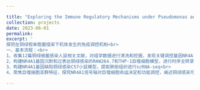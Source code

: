 ```yaml
---

title: "Exploring the Immune Regulatory Mechanisms under Pseudomonas aeruginosa Infection"
collection: projects
date: 2023-06-01
permalink:
excerpt: '
探究在铜绿假单胞菌侵染下机体发生的免疫调控机制<br>
一、基本流程：<br>
1、收集12篇铜绿细菌感染人鼠相关文献，对组学数据进行清洗和挖掘，发现关键调控基因NR4A1<br>
2、构建NR4A1基因沉默和过表达铜绿感染的RAW264.7和THP-1巨噬细胞模型，进行时序全转录组测序，构建调控网络<br>
3、构建NR4A1基因缺陷铜绿感染C57小鼠模型，提取肺部组织进行scRNA-seq<br>
4、聚焦巨噬细胞亚群特征，探究NR4A1信号轴对巨噬细胞命运决定和功能调控，阐述铜绿感染可能导致的免疫抑制机制<br>'

---
```






